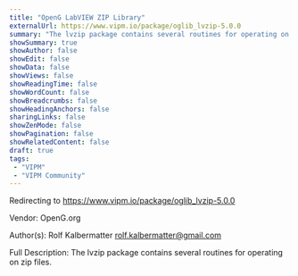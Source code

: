 ```yaml
---
title: "OpenG LabVIEW ZIP Library"
externalUrl: https://www.vipm.io/package/oglib_lvzip-5.0.0
summary: "The lvzip package contains several routines for operating on zip files.."
showSummary: true
showAuthor: false
showEdit: false
showData: false
showViews: false
showReadingTime: false
showWordCount: false
showBreadcrumbs: false
showHeadingAnchors: false
sharingLinks: false
showZenMode: false
showPagination: false
showRelatedContent: false
draft: true
tags:
 - "VIPM"
 - "VIPM Community"
---
```


Redirecting to https://www.vipm.io/package/oglib_lvzip-5.0.0

Vendor: OpenG.org

Author(s): Rolf Kalbermatter <rolf.kalbermatter@gmail.com>
 
Full Description:
The lvzip package contains several routines for operating on zip files.